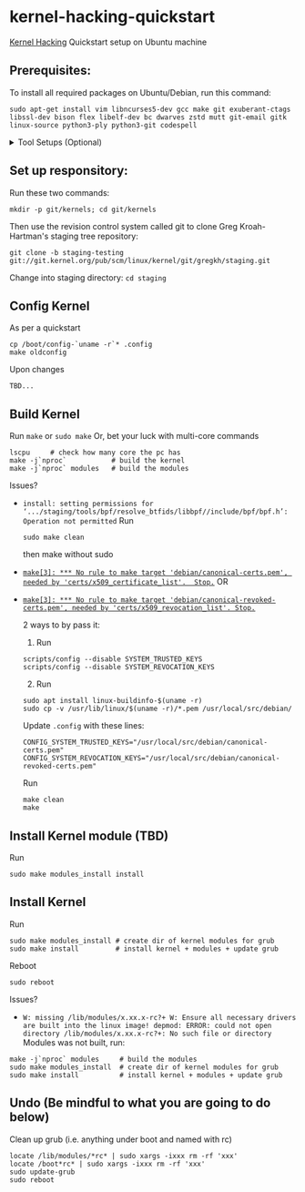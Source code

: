 # kernel-hacking-quickstart
[Kernel Hacking](https://kernelnewbies.org/) Quickstart
setup on Ubuntu machine

## Prerequisites:
To install all required packages on Ubuntu/Debian, run this command:
```
sudo apt-get install vim libncurses5-dev gcc make git exuberant-ctags libssl-dev bison flex libelf-dev bc dwarves zstd mutt git-email gitk linux-source python3-ply python3-git codespell 
```

<details close>
<summary> Tool Setups (Optional) </summary>

To configure the tools beforehand
<details close>    
  <summary>vim</summary>
  
  Create a config file for vim  
  ```
  vim ~/.vimrc
  ```  
  Add the following lines:  
  ```
  filetype plugin indent on
  syntax on
  set title
  set tabstop=8
  set softtabstop=8
  set shiftwidth=8
  set noexpandtab
  ```  
  Make it as default editor  
  ```
  sudo update-alternatives --config editor
  ```  
  Then select `vim.basic` as default editor  
</details>
<details close>
  <summary>Email (Yahoo)</summary>
    
  Go click on your account icon (top right, above "Settings" and to the left of "Home"). Click on "Account info" and then go to "Account security". (You may have to sign in again for this step.) Scroll down to the setting "Allow apps that use less secure sign-in" and turn it on. If you have two-step verification or account key enabled, you will also need to use App Password. 
  
Amend the config file for mutt
```
vim ~/.muttrc
```
Add the following lines:
```
set envelope_from=yes
set from="REAL NAME <USERNAME@yahoo.com>"
set use_from=yes
set edit_headers=yes

set imap_user = 'USERNAME@yahoo.com'
set imap_pass = "CREATED_PASSKEY"
set header_cache=~/.mutt/cache/headers
set message_cachedir=~/.mutt/cache/bodies
set certificate_file=~/.mutt/certificates
set imap_keepalive = 300
set timeout = 15

set folder = "imaps://export.imap.mail.yahoo.com:993"
set spoolfile="imaps://imap.mail.yahoo.com/INBOX"
set postponed="imaps://imap.mail.yahoo.com/Drafts"
set record="imaps://imap.mail.yahoo.com/Sent"

set smtp_url = "smtp://USERNAME@smtp.mail.yahoo.com:587/"
set smtp_pass = "CREATED_PASSKEY"

set move = no
set sort = 'threads'
set sort_aux = 'last-date-received'
set imap_check_subscribed"

set mail_check = 90
```
</details>
<details>
<summary> Boot Menu (good to have) </summary>
  
Run
```
sudo vim /etc/default/grub
```
Comment the following lines:
```
# GRUB_HIDDEN_TIMEOUT=0
# GRUB_HIDDEN_TIMEOUT_QUIET=true
```
Adjust the following variables:
```
GRUB_TIMEOUT=10
GRUB_TIMEOUT_STYLE=menu
```
Apply changes
```
sudo update-grub2
```
</details>  
</details>

## Set up responsitory:
Run these two commands:

`mkdir -p git/kernels; cd git/kernels`

Then use the revision control system called git to clone Greg Kroah-Hartman's staging tree repository:

`git clone -b staging-testing git://git.kernel.org/pub/scm/linux/kernel/git/gregkh/staging.git`

Change into staging directory:
`cd staging`

## Config Kernel
As per a quickstart
```
cp /boot/config-`uname -r`* .config
make oldconfig
```
Upon changes
```
TBD...
```

## Build Kernel

Run
`make` or `sudo make`
Or, bet your luck with multi-core commands
```
lscpu     # check how many core the pc has
make -j`nproc`           # build the kernel
make -j`nproc` modules   # build the modules
```
Issues?
- `install: setting permissions for ‘.../staging/tools/bpf/resolve_btfids/libbpf//include/bpf/bpf.h’: Operation not permitted`
  Run
  ```
  sudo make clean
  ```
  then make without sudo

- [`make[3]: *** No rule to make target 'debian/canonical-certs.pem', needed by 'certs/x509_certificate_list'.  Stop.`](https://stackoverflow.com/questions/67670169/compiling-kernel-gives-error-no-rule-to-make-target-debian-certs-debian-uefi-ce) OR
- [`make[3]: *** No rule to make target 'debian/canonical-revoked-certs.pem', needed by 'certs/x509_revocation_list'. Stop.`](https://stackoverflow.com/questions/67670169/compiling-kernel-gives-error-no-rule-to-make-target-debian-certs-debian-uefi-ce)
  
  2 ways to by pass it:  
  1. Run
  ```
  scripts/config --disable SYSTEM_TRUSTED_KEYS
  scripts/config --disable SYSTEM_REVOCATION_KEYS
  ```
  2. Run
  ```
  sudo apt install linux-buildinfo-$(uname -r)
  sudo cp -v /usr/lib/linux/$(uname -r)/*.pem /usr/local/src/debian/
  
  ```
  Update `.config` with these lines:
  ```
  CONFIG_SYSTEM_TRUSTED_KEYS="/usr/local/src/debian/canonical-certs.pem"
  CONFIG_SYSTEM_REVOCATION_KEYS="/usr/local/src/debian/canonical-revoked-certs.pem"
  ```
  Run
  ```
  make clean
  make
  ```
  
## Install Kernel module (TBD)
Run
```
sudo make modules_install install
```

## Install Kernel
Run
```
sudo make modules_install # create dir of kernel modules for grub
sudo make install         # install kernel + modules + update grub
```
Reboot
```
sudo reboot
```
Issues?
- `W: missing /lib/modules/x.xx.x-rc?+
W: Ensure all necessary drivers are built into the linux image!
depmod: ERROR: could not open directory /lib/modules/x.xx.x-rc?+: No such file or directory`
Modules was not built, run:
```
make -j`nproc` modules     # build the modules
sudo make modules_install  # create dir of kernel modules for grub
sudo make install          # install kernel + modules + update grub
```



## Undo (Be mindful to what you are going to do below)
Clean up grub (i.e. anything under boot and named with rc)
```
locate /lib/modules/*rc* | sudo xargs -ixxx rm -rf 'xxx'
locate /boot*rc* | sudo xargs -ixxx rm -rf 'xxx'
sudo update-grub
sudo reboot
```
